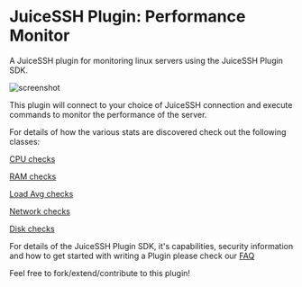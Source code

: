 JuiceSSH Plugin: Performance Monitor
===========================

A JuiceSSH plugin for monitoring linux servers using the JuiceSSH Plugin SDK.

![screenshot](http://i.imgur.com/c1mggsk.png?1)

This plugin will connect to your choice of JuiceSSH connection and execute commands to monitor the performance of the server.

For details of how the various stats are discovered check out the following classes:

[CPU checks](Plugin/src/main/java/com/sonelli/juicessh/performancemonitor/controllers/CpuUsageController.java)

[RAM checks](Plugin/src/main/java/com/sonelli/juicessh/performancemonitor/controllers/FreeRamController.java)

[Load Avg checks](Plugin/src/main/java/com/sonelli/juicessh/performancemonitor/controllers/LoadAverageController.java)

[Network checks](Plugin/src/main/java/com/sonelli/juicessh/performancemonitor/controllers/NetworkUsageController.java)

[Disk checks](Plugin/src/main/java/com/sonelli/juicessh/performancemonitor/controllers/DiskUsageController.java)


For details of the JuiceSSH Plugin SDK, it's capabilities, security information and how to get started with writing a Plugin please check our [FAQ](http://juicessh.com/faq)

Feel free to fork/extend/contribute to this plugin!
